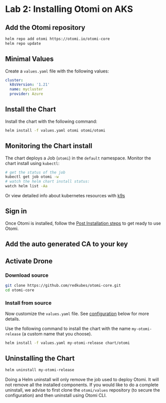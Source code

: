 # Lab 2: Installing Otomi on AKS

## Add the Otomi repository

```bash
helm repo add otomi https://otomi.io/otomi-core
helm repo update
```

## Minimal Values

Create a `values.yaml` file with the following values:

```yaml
cluster:
  k8sVersion: '1.21'
  name: mycluster
  provider: Azure
```

## Install the Chart

Install the chart with the following command:

```bash
helm install -f values.yaml otomi otomi/otomi
```

## Monitoring the Chart install

The chart deploys a Job (`otomi`) in the `default` namespace. Monitor the chart install using `kubectl`:

```bash
# get the status of the job
kubectl get job otomi -w
# watch the helm chart install status:
watch helm list -Aa
```

Or view detailed info about kubernetes resources with [k9s](https://k9scli.io)

## Sign in

Once Otomi is installed, follow the [Post Installation steps](/docs/installation/post-install) to get ready to use Otomi.

## Add the auto generated CA to your key

## Activate Drone


### Download source

```bash
git clone https://github.com/redkubes/otomi-core.git
cd otomi-core
```

### Install from source

Now customize the `values.yaml` file. See [configuration](#configuring) below for more details.

Use the following command to install the chart with the name `my-otomi-release` (a custom name that you choose).

```bash
helm install -f values.yaml my-otomi-release chart/otomi
```

## Uninstalling the Chart

```bash
helm uninstall my-otomi-release
```

Doing a Helm uninstall will only remove the job used to deploy Otomi. It will not remove all the installed components. If you would like to do a complete uninstall, we advise to first clone the `otomi/values` repository (to secure the configuration) and then uninstall using Otomi CLI.
